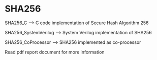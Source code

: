 # SHA256

SHA256_C --> C code implementation of Secure Hash Algorithm 256

SHA256_SystemVerilog --> System Verilog implementation of SHA256

SHA256_CoProcessor --> SHA256 implemented as co-processor

Read pdf report document for more information
